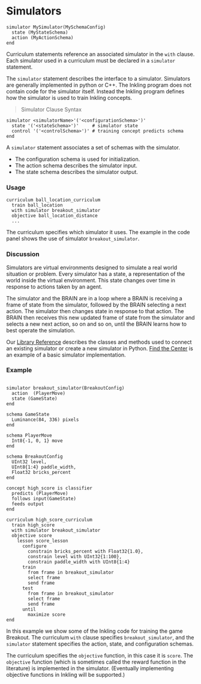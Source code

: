 # Simulators

```inkling--code
simulator MySimulator(MySchemaConfig)
  state (MyStateSchema)
  action (MyActionSchema)
end
```

Curriculum statements reference an associated simulator in the `with` clause. Each
simulator used in a curriculum must be declared in a `simulator` statement.  

The `simulator` statement describes the interface to a simulator. Simulators are
generally implemented in python or C++. The Inkling program does not contain
code for the simulator itself. Instead the Inkling program defines how the
simulator is used to train Inkling concepts.

> Simulator Clause Syntax

```inkling--syntax
simulator <simulatorName>'('<configurationSchema>')' 
  state '('<stateSchema>')'     # simulator state
  control '('<controlSchema>')' # training concept predicts schema
end
```

A `simulator` statement associates a set of schemas with the simulator. 

* The configuration schema is used for initialization. 
* The action schema describes the simulator input.
* The state schema describes the simulator output.

### Usage

```inkling--code
curriculum ball_location_curriculum
  train ball_location
  with simulator breakout_simulator
  objective ball_location_distance
  ... 
```

The curriculum specifies which simulator it uses. The example in the code panel
shows the use of simulator `breakout_simulator`. 

### Discussion

Simulators are virtual environments designed to simulate a real world situation
or problem. Every simulator has a state, a representation of the world inside the
virtual environment. This state changes over time in response to actions taken
by an agent. 

The simulator and the BRAIN are in a loop where a BRAIN is receiving a frame 
of state from the simulator, followed by the BRAIN selecting a next action. 
The simulator then changes state in response to that action. The BRAIN then
receives this new updated frame of state from the simulator and selects a new
next action, so on and so on, until the BRAIN learns how to best operate the simulation.

Our [Library Reference][1] describes the classes and methods used to connect an existing simulator or create a new simulator in Python. [Find the Center][2] is an example of a basic simulator implementation.

### Example

```inkling--code

simulator breakout_simulator(BreakoutConfig)
  action  (PlayerMove)
  state (GameState)
end

schema GameState
  Luminance(84, 336) pixels
end

schema PlayerMove
  Int8{-1, 0, 1} move
end

schema BreakoutConfig
  UInt32 level,
  UInt8{1:4} paddle_width,
  Float32 bricks_percent
end

concept high_score is classifier
  predicts (PlayerMove)
  follows input(GameState)
  feeds output
end

curriculum high_score_curriculum
  train high_score
  with simulator breakout_simulator
  objective score
    lesson score_lesson
      configure
        constrain bricks_percent with Float32{1.0},
        constrain level with UInt32{1:100},
        constrain paddle_width with UInt8{1:4}
      train
        from frame in breakout_simulator
        select frame
        send frame
      test
        from frame in breakout_simulator
        select frame
        send frame
      until
        maximize score
end
```

In this example we show some of the Inkling code for training the game Breakout.
The curriculum `with` clause specifies `breakout_simulator`, and the
`simulator` statement specifies the action, state, and configuration schemas. 

The curriculum specifies the `objective` function, in this case it is
`score`. The `objective` function (which is sometimes called 
the reward function in the literature) is implemented in the simulator. 
(Eventually implementing objective functions in Inkling will be supported.)

[1]: ./library-reference.html
[2]: ./../examples.html#basic-simulator-find-the-center
[3]: #curriculums

